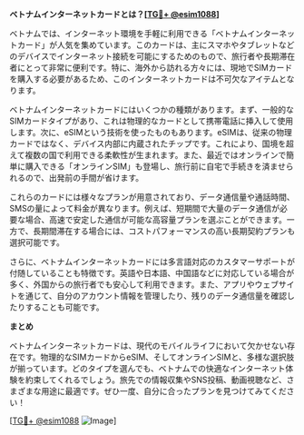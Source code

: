 **ベトナムインターネットカードとは？[[TG💪+ @esim1088](https://t.me/s/esim1088)]**

ベトナムでは、インターネット環境を手軽に利用できる「ベトナムインターネットカード」が人気を集めています。このカードは、主にスマホやタブレットなどのデバイスでインターネット接続を可能にするためのもので、旅行者や長期滞在者にとって非常に便利です。特に、海外から訪れる方々には、現地でSIMカードを購入する必要があるため、このインターネットカードは不可欠なアイテムとなります。

ベトナムインターネットカードにはいくつかの種類があります。まず、一般的なSIMカードタイプがあり、これは物理的なカードとして携帯電話に挿入して使用します。次に、eSIMという技術を使ったものもあります。eSIMは、従来の物理カードではなく、デバイス内部に内蔵されたチップです。これにより、国境を超えて複数の国で利用できる柔軟性が生まれます。また、最近ではオンラインで簡単に購入できる「オンラインSIM」も登場し、旅行前に自宅で手続きを済ませられるので、出発前の手間が省けます。

これらのカードには様々なプランが用意されており、データ通信量や通話時間、SMSの量によって料金が異なります。例えば、短期間で大量のデータ通信が必要な場合、高速で安定した通信が可能な高容量プランを選ぶことができます。一方で、長期間滞在する場合には、コストパフォーマンスの高い長期契約プランも選択可能です。

さらに、ベトナムインターネットカードには多言語対応のカスタマーサポートが付随していることも特徴です。英語や日本語、中国語などに対応している場合が多く、外国からの旅行者でも安心して利用できます。また、アプリやウェブサイトを通じて、自分のアカウント情報を管理したり、残りのデータ通信量を確認したりすることも可能です。

**まとめ**

ベトナムインターネットカードは、現代のモバイルライフにおいて欠かせない存在です。物理的なSIMカードからeSIM、そしてオンラインSIMと、多様な選択肢が揃っています。どのタイプを選んでも、ベトナムでの快適なインターネット体験を約束してくれるでしょう。旅先での情報収集やSNS投稿、動画視聴など、さまざまな用途に最適です。ぜひ一度、自分に合ったプランを見つけてみてください！

[[TG💪+ @esim1088](https://t.me/s/esim1088) ![Image](https://i.postimg.cc/Y0z9fWf4/image.png)]